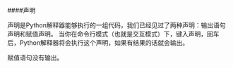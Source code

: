 ####声明

声明是Python解释器能够执行的一组代码，我们已经见过了两种声明：输出语句声明和赋值声明。
当你在命令行模式（也就是交互模式）下，键入声明，回车后，Python解释器将会执行这个声明，如果有结果的话就会输出。

赋值语句没有输出。


